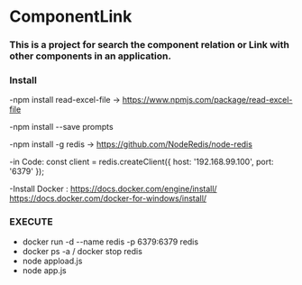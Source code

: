 
# ComponentLink

###  This is a project for search the component relation or Link with other components in an application. 

### Install
-npm install read-excel-file  ->  https://www.npmjs.com/package/read-excel-file

-npm install --save prompts

-npm install -g redis  -> https://github.com/NodeRedis/node-redis   

   -in Code: const client = redis.createClient({ host: '192.168.99.100', port: '6379' });


-Install Docker : https://docs.docker.com/engine/install/
                     https://docs.docker.com/docker-for-windows/install/   
 


### EXECUTE
- docker run -d --name redis -p 6379:6379 redis
- docker ps -a  / docker stop redis
- node appload.js
- node app.js


